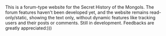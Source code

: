 This is a forum-type website for the Secret History of the Mongols. The forum features haven't been developed yet, and the website remains read-only/static, showing the text only, without dynamic features like tracking users and their posts or comments. 
Still in development.
Feedbacks are greatly appreciated:)))

